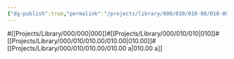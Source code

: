 ```yaml
---
{"dg-publish":true,"permalink":"/projects/library/000/010/010-00/010-00-a/","noteIcon":"0","created":"2024-01-30T20:06:19.492+09:00","updated":"2024-02-17T12:53:35.111+09:00"}
---
```


#[[Projects/Library/000/000\|000]]#[[Projects/Library/000/010/010\|010]]#[[Projects/Library/000/010/010.00/010.00\|010.00]]#[[Projects/Library/000/010/010.00/010.00 a\|010.00 a]]






